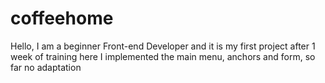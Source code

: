 # coffeehome
Hello, I am a beginner Front-end Developer and it is my first project after 1 week of training
here I implemented the main menu, anchors and form, so far no adaptation
